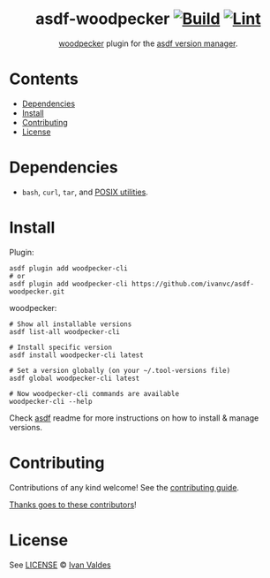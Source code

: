 <div align="center">

# asdf-woodpecker [![Build](https://github.com/ivanvc/asdf-woodpecker/actions/workflows/build.yml/badge.svg)](https://github.com/ivanvc/asdf-woodpecker/actions/workflows/build.yml) [![Lint](https://github.com/ivanvc/asdf-woodpecker/actions/workflows/lint.yml/badge.svg)](https://github.com/ivanvc/asdf-woodpecker/actions/workflows/lint.yml)

[woodpecker](https://github.com/woodpecker-ci/woodpecker) plugin for the [asdf version manager](https://asdf-vm.com).

</div>

# Contents

- [Dependencies](#dependencies)
- [Install](#install)
- [Contributing](#contributing)
- [License](#license)

# Dependencies

- `bash`, `curl`, `tar`, and [POSIX utilities](https://pubs.opengroup.org/onlinepubs/9699919799/idx/utilities.html).

# Install

Plugin:

```shell
asdf plugin add woodpecker-cli
# or
asdf plugin add woodpecker-cli https://github.com/ivanvc/asdf-woodpecker.git
```

woodpecker:

```shell
# Show all installable versions
asdf list-all woodpecker-cli

# Install specific version
asdf install woodpecker-cli latest

# Set a version globally (on your ~/.tool-versions file)
asdf global woodpecker-cli latest

# Now woodpecker-cli commands are available
woodpecker-cli --help
```

Check [asdf](https://github.com/asdf-vm/asdf) readme for more instructions on how to
install & manage versions.

# Contributing

Contributions of any kind welcome! See the [contributing guide](contributing.md).

[Thanks goes to these contributors](https://github.com/ivanvc/asdf-woodpecker/graphs/contributors)!

# License

See [LICENSE](LICENSE) © [Ivan Valdes](https://github.com/ivanvc/)
